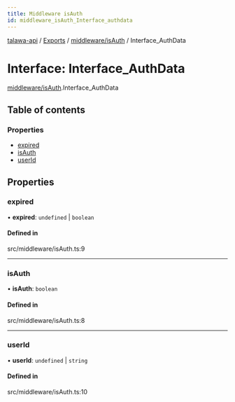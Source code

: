 ```yaml
---
title: Middleware isAuth
id: middleware_isAuth_Interface_authdata
---
```

[talawa-api](../README.md) / [Exports](../modules.md) / [middleware/isAuth](../modules/middleware_isAuth.md) / Interface\_AuthData

# Interface: Interface\_AuthData

[middleware/isAuth](../modules/middleware_isAuth.md).Interface_AuthData

## Table of contents

### Properties

- [expired](middleware_isAuth.Interface_AuthData.md#expired)
- [isAuth](middleware_isAuth.Interface_AuthData.md#isauth)
- [userId](middleware_isAuth.Interface_AuthData.md#userid)

## Properties

### expired

• **expired**: `undefined` \| `boolean`

#### Defined in

src/middleware/isAuth.ts:9

___

### isAuth

• **isAuth**: `boolean`

#### Defined in

src/middleware/isAuth.ts:8

___

### userId

• **userId**: `undefined` \| `string`

#### Defined in

src/middleware/isAuth.ts:10
